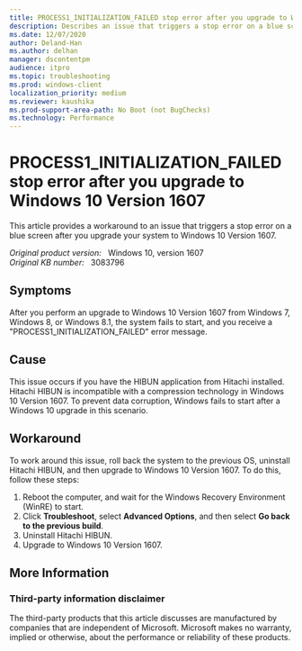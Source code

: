 ```yaml
---
title: PROCESS1_INITIALIZATION_FAILED stop error after you upgrade to Windows 10 Version 1607
description: Describes an issue that triggers a stop error on a blue screen after you upgrade your system to Windows 10 Version 1607. This issue occurs if you have Hitachi HIBUN installed. Workarounds are provided.
ms.date: 12/07/2020
author: Deland-Han
ms.author: delhan 
manager: dscontentpm
audience: itpro
ms.topic: troubleshooting
ms.prod: windows-client
localization_priority: medium
ms.reviewer: kaushika
ms.prod-support-area-path: No Boot (not BugChecks)
ms.technology: Performance
---
```

# PROCESS1_INITIALIZATION_FAILED stop error after you upgrade to Windows 10 Version 1607

This article provides a workaround to an issue that triggers a stop error on a blue screen after you upgrade your system to Windows 10 Version 1607.

_Original product version:_ &nbsp; Windows 10, version 1607  
_Original KB number:_ &nbsp; 3083796

## Symptoms  

After you perform an upgrade to Windows 10 Version 1607 from Windows 7, Windows 8, or Windows 8.1, the system fails to start, and you receive a "PROCESS1_INITIALIZATION_FAILED" error message.

## Cause

This issue occurs if you have the HIBUN application from Hitachi installed. Hitachi HIBUN is incompatible with a compression technology in Windows 10 Version 1607. To prevent data corruption, Windows fails to start after a Windows 10 upgrade in this scenario.

## Workaround

To work around this issue, roll back the system to the previous OS, uninstall Hitachi HIBUN, and then upgrade to Windows 10 Version 1607. To do this, follow these steps:

1. Reboot the computer, and wait for the Windows Recovery Environment (WinRE) to start.
2. Click **Troubleshoot**, select **Advanced Options**, and then select **Go back to the previous build**.
3. Uninstall Hitachi HIBUN.
4. Upgrade to Windows 10 Version 1607.

## More Information  

### Third-party information disclaimer

The third-party products that this article discusses are manufactured by companies that are independent of Microsoft. Microsoft makes no warranty, implied or otherwise, about the performance or reliability of these products.
